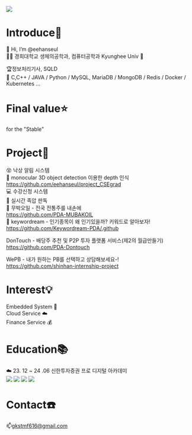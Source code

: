 <img src="https://capsule-render.vercel.app/api?type=waving&color=1074&height=200&section=header&text=Hi__Hanseul&fontSize=70" />

Introduce🐯
=========
👋 Hi, I’m @eehanseul   
🧑‍🎓 경희대학교 생체의공학과, 컴퓨터공학과 Kyunghee Univ 🦁    

🏆정보처리기사, SQLD             
📖 C,C++ / JAVA / Python / MySQL, MariaDB / MongoDB / Redis / Docker / Kubernetes ...   


Final value⭐
=======
for the "Stable"


Project📂
=======
 😵 낙상 알림 시스템   
 🚙 monocular 3D object detection 이용한 depth 인식       
           https://github.com/eehanseul/project_CSEgrad  
 💻 수강신청 시스템   
 👣 실시간 족압 판독   
 🍶 무박오일 - 전국 전통주를 내손에  
 https://github.com/PDA-MUBAKOIL  
 🏦 keywordream - 인기종목이 왜 인기있을까? 키워드로 알아보자!  
 https://github.com/Keywordream-PDA/.github

 DonTouch - 배당주 추천 및 P2P 투자 플랫폼 서비스(제2의 월급만들기)    
 https://github.com/PDA-Dontouch

 WePB - 내가 원하는 PB를 선택하고 상담해보세요-!    
 https://github.com/shinhan-internship-project


Interest💡
=======
 Embedded System 🤖   
 Cloud Service ☁️  
 Finance Service 💰  
 
Education📚
=======
 ☁️ 23. 12 ~ 24 .06 신한투자증권 프로 디지털 아카데미  
 <img src="https://img.shields.io/badge/React-61DAFB?style=for-the-badge&logo=React&logoColor=white">
 <img src="https://img.shields.io/badge/SpringBoot-6DB33F?style=for-the-badge&logo=Spring-Boot&logoColor=white">
 <img src="https://img.shields.io/badge/AWS-232F3E?style=for-the-badge&logo=amazonaws&logoColor=white">
 <img src="https://img.shields.io/badge/DevOps-0078D7?style=for-the-badge&logo=azuredevops&logoColor=white">

 Contact☎️
 ==========
📫gkstmf616@gmail.com   
 
 

<!---
eehanseul/eehanseul is a ✨ special ✨ repository because its `README.md` (this file) appears on your GitHub profile.
You can click the Preview link to take a look at your changes.
--->



